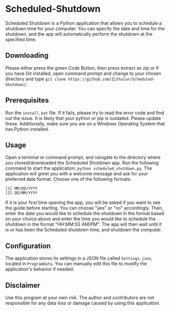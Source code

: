 # Scheduled-Shutdown
Scheduled Shutdown is a Python application that allows you to schedule a shutdown time for your computer. You can specify the date and time for the shutdown, and the app will automatically perform the shutdown at the specified time.

## Downloading
Please either press the green Code Button, then press extract as zip or if you have Git installed, open command prompt and change to your chosen directory and type `git clone https://github.com/Zithular/Scheduled-Shutdown/`.

## Prerequisites
Run the `install.bat` file. If it fails, please try to read the error code and find out the issue. It is likely that your python or pip is outdated. Please update these. Additionally, make sure you are on a Windows Operating System that has Python installed.

## Usage
Open a terminal or command prompt, and navigate to the directory where you cloned/downloaded the Scheduled Shutdown app. Run the following command to start the application: `python scheduled_shutdown.py`. The application will greet you with a welcome message and ask for your preferred date format. Choose one of the following formats:
```
[1] MM/DD/YYYY
[2] DD/MM/YYYY
```
If it is your first time opening the app, you will be asked if you want to see the guide before starting. You can choose "yes" or "no" accordingly. Then, enter the date you would like to schedule the shutdown in the format based on your choice above and enter the time you would like to schedule the shutdown in the format "HH:MM:SS AM/PM". The app will then wait until it is or has been the Scheduled shutdown time, and shutdown the computer.

## Configuration
The application stores its settings in a JSON file called `Settings.json`, located in `ProgramData`. You can manually edit this file to modify the application's behavior if needed.

## Disclaimer
Use this program at your own risk. The author and contributors are not responsible for any data loss or damage caused by using this application.
